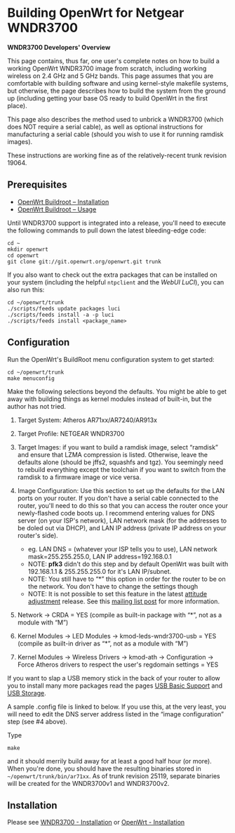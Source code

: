 # Building OpenWrt for Netgear WNDR3700

**WNDR3700 Developers' Overview**

This page contains, thus far, one user's complete notes on how to build a working OpenWrt WNDR3700 image from scratch, including working wireless on 2.4 GHz and 5 GHz bands. This page assumes that you are comfortable with building software and using kernel-style makefile systems, but otherwise, the page describes how to build the system from the ground up (including getting your base OS ready to build OpenWrt in the first place).

This page also describes the method used to unbrick a WNDR3700 (which does NOT require a serial cable), as well as optional instructions for manufacturing a serial cable (should you wish to use it for running ramdisk images).

These instructions are working fine as of the relatively-recent trunk revision 19064.

## Prerequisites

- [OpenWrt Buildroot – Installation](/docs/guide-developer/toolchain/install-buildsystem "docs:guide-developer:toolchain:install-buildsystem")
- [OpenWrt Buildroot – Usage](/docs/guide-developer/toolchain/start "docs:guide-developer:toolchain:start")

Until WNDR3700 support is integrated into a release, you'll need to execute the following commands to pull down the latest bleeding-edge code:

```
cd ~
mkdir openwrt
cd openwrt
git clone git://git.openwrt.org/openwrt.git trunk
```

If you also want to check out the extra packages that can be installed on your system (including the helpful `ntpclient` and the *WebUI LuCI*), you can also run this:

```
cd ~/openwrt/trunk
./scripts/feeds update packages luci
./scripts/feeds install -a -p luci
./scripts/feeds install <package_name>
```

## Configuration

Run the OpenWrt's BuildRoot menu configuration system to get started:

```
cd ~/openwrt/trunk
make menuconfig
```

Make the following selections beyond the defaults. You might be able to get away with building things as kernel modules instead of built-in, but the author has not tried.

1. Target System: Atheros AR71xx/AR7240/AR913x
2. Target Profile: NETGEAR WNDR3700
3. Target Images: if you want to build a ramdisk image, select “ramdisk” and ensure that LZMA compression is listed. Otherwise, leave the defaults alone (should be jffs2, squashfs and tgz). You seemingly need to rebuild everything except the toolchain if you want to switch from the ramdisk to a firmware image or vice versa.
4. Image Configuration: Use this section to set up the defaults for the LAN ports on your router. If you don't have a serial cable connected to the router, you'll need to do this so that you can access the router once your newly-flashed code boots up. I recommend entering values for DNS server (on your ISP's network), LAN network mask (for the addresses to be doled out via DHCP), and LAN IP address (private IP address on your router's side).
   
   - eg. LAN DNS = (whatever your ISP tells you to use), LAN network mask=255.255.255.0, LAN IP address=192.168.0.1
   - NOTE: **pfk3** didn't do this step and by default OpenWrt was built with 192.168.1.1 &amp; 255.255.255.0 for it's LAN IP/subnet.
   - NOTE: You still have to “\*” this option in order for the router to be on the network. You don't have to change the settings though
   - NOTE: It is not possible to set this feature in the latest [attitude adjustment](https://dev.openwrt.org/changeset/31258/ "https://dev.openwrt.org/changeset/31258/") release. See this [mailing list post](http://www.mail-archive.com/openwrt-devel@lists.openwrt.org/msg15992.html "http://www.mail-archive.com/openwrt-devel@lists.openwrt.org/msg15992.html") for more information.
5. Network → CRDA = YES (compile as built-in package with “\*”, not as a module with “M”)
6. Kernel Modules → LED Modules → kmod-leds-wndr3700-usb = YES (compile as built-in driver as “\*”, not as a module with “M”)
7. Kernel Modules → Wireless Drivers → kmod-ath → Configuration → Force Atheros drivers to respect the user's regdomain settings = YES

If you want to slap a USB memory stick in the back of your router to allow you to install many more packages read the pages [USB Basic Support](/docs/guide-user/storage/usb-installing "docs:guide-user:storage:usb-installing") and [USB Storage](/docs/guide-user/storage/usb-drives "docs:guide-user:storage:usb-drives").

A sample .config file is linked to below. If you use this, at the very least, you will need to edit the DNS server address listed in the “image configuration” step (see #4 above).

Type

```
make
```

and it should merrily build away for at least a good half hour (or more). When you're done, you should have the resulting binaries stored in `~/openwrt/trunk/bin/ar71xx`. As of trunk revision 25119, separate binaries will be created for the WNDR3700v1 and WNDR3700v2.

## Installation

Please see [WNDR3700 - Installation](/toh/netgear/wndr3700#installation "toh:netgear:wndr3700") or [OpenWrt - Installation](/docs/guide-user/installation/generic.flashing "docs:guide-user:installation:generic.flashing")
